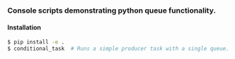 ### Console scripts demonstrating python queue functionality.

#### Installation
```bash
$ pip install -e .
$ conditional_task  # Runs a simple producer task with a single queue.
```

